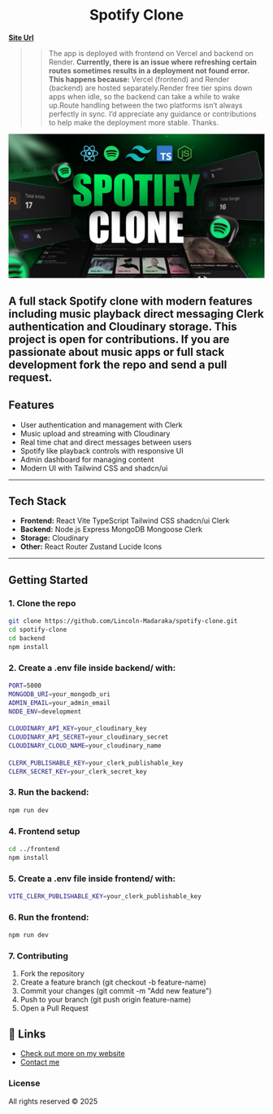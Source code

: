 <h1 align="center">Spotify Clone</h1>

**[Site Url](https://cloned-spotify-music.vercel.app/)**

>>The app is deployed with frontend on Vercel and backend on Render.
**Currently, there is an issue where refreshing certain routes sometimes results in a deployment not found error. This happens because:**
>>Vercel (frontend) and Render (backend) are hosted separately.Render free tier spins down apps when idle, so the backend can take a while to wake up.Route handling between the two platforms isn’t always perfectly in sync.
I’d appreciate any guidance or contributions to help make the deployment more stable. Thanks.

![Demo App](/frontend/public/screenshot-for-readme.png)

A full stack Spotify clone with modern features including music playback direct messaging Clerk authentication and Cloudinary storage. This project is open for contributions. If you are passionate about music apps or full stack development fork the repo and send a pull request.  
---

## Features
- User authentication and management with Clerk  
- Music upload and streaming with Cloudinary  
- Real time chat and direct messages between users  
- Spotify like playback controls with responsive UI  
- Admin dashboard for managing content  
- Modern UI with Tailwind CSS and shadcn/ui  

---

## Tech Stack
- **Frontend:** React Vite TypeScript Tailwind CSS shadcn/ui Clerk  
- **Backend:** Node.js Express MongoDB Mongoose Clerk  
- **Storage:** Cloudinary  
- **Other:** React Router Zustand Lucide Icons  

---

## Getting Started

### 1. Clone the repo
```bash
git clone https://github.com/Lincoln-Madaraka/spotify-clone.git
cd spotify-clone
cd backend
npm install
```
### 2. Create a .env file inside backend/ with:
```bash
PORT=5000
MONGODB_URI=your_mongodb_uri
ADMIN_EMAIL=your_admin_email
NODE_ENV=development

CLOUDINARY_API_KEY=your_cloudinary_key
CLOUDINARY_API_SECRET=your_cloudinary_secret
CLOUDINARY_CLOUD_NAME=your_cloudinary_name

CLERK_PUBLISHABLE_KEY=your_clerk_publishable_key
CLERK_SECRET_KEY=your_clerk_secret_key
```
### 3. Run the backend:
```bash
npm run dev
```
### 4. Frontend setup
```bash
cd ../frontend
npm install
```
### 5. Create a .env file inside frontend/ with:
```bash
VITE_CLERK_PUBLISHABLE_KEY=your_clerk_publishable_key
```
### 6. Run the frontend:
```bash
npm run dev
```
### 7. Contributing
1. Fork the repository
2. Create a feature branch (git checkout -b feature-name)
3. Commit your changes (git commit -m "Add new feature")
4. Push to your branch (git push origin feature-name)
5. Open a Pull Request

## 🔗 Links
- [Check out more on my website](https://hello-lincoln-prime.vercel.app/)  
- [Contact me](mailto:madarakalincoln48@gmail.com)

### License
All rights reserved © 2025
